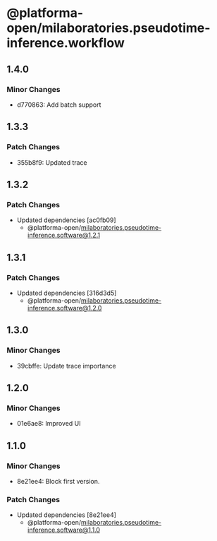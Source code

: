 # @platforma-open/milaboratories.pseudotime-inference.workflow

## 1.4.0

### Minor Changes

- d770863: Add batch support

## 1.3.3

### Patch Changes

- 355b8f9: Updated trace

## 1.3.2

### Patch Changes

- Updated dependencies [ac0fb09]
  - @platforma-open/milaboratories.pseudotime-inference.software@1.2.1

## 1.3.1

### Patch Changes

- Updated dependencies [316d3d5]
  - @platforma-open/milaboratories.pseudotime-inference.software@1.2.0

## 1.3.0

### Minor Changes

- 39cbffe: Update trace importance

## 1.2.0

### Minor Changes

- 01e6ae8: Improved UI

## 1.1.0

### Minor Changes

- 8e21ee4: Block first version.

### Patch Changes

- Updated dependencies [8e21ee4]
  - @platforma-open/milaboratories.pseudotime-inference.software@1.1.0
